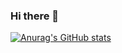 ### Hi there 👋

[![Anurag's GitHub stats](https://github-readme-stats.vercel.app/api?username=PhilJay)](https://github.com/anuraghazra/github-readme-stats)
